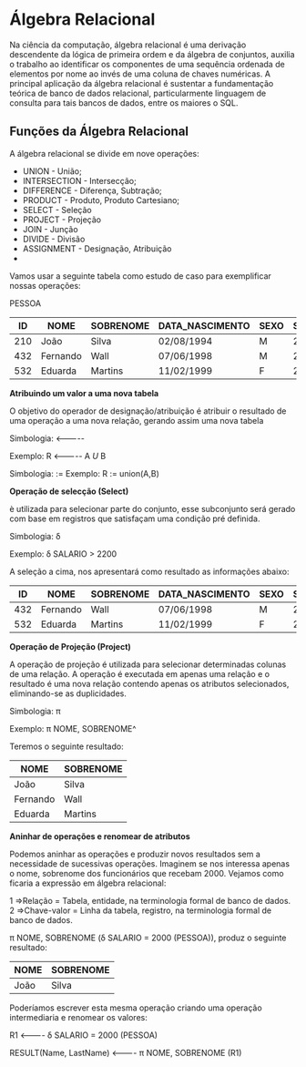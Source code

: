 # Álgebra Relacional

Na ciência da computação, álgebra relacional é uma derivação descendente da lógica de primeira ordem e da álgebra de conjuntos, auxilia o trabalho ao identificar os componentes de uma sequência ordenada de elementos por nome ao invés de uma coluna de chaves numéricas. A principal aplicação da álgebra relacional é sustentar a fundamentação teórica de banco de dados relacional, particularmente linguagem de consulta para tais bancos de dados, entre os maiores o SQL.

## Funções da Álgebra Relacional

A álgebra relacional se divide em nove operações:
  - UNION - União;
  - INTERSECTION - Intersecção;
  - DIFFERENCE - Diferença, Subtração;
  - PRODUCT - Produto, Produto Cartesiano;
  - SELECT - Seleção
  - PROJECT - Projeção
  - JOIN - Junção
  - DIVIDE - Divisão
  - ASSIGNMENT - Designação, Atribuição
  -
Vamos usar a seguinte tabela como estudo de caso para exemplificar nossas operações:

PESSOA

ID | NOME | SOBRENOME | DATA_NASCIMENTO | SEXO | SALARIO | CIDADE
---|------|-----------|-----------------|------|---------|--------
210|João|Silva|02/08/1994|M|2000|1    
432|Fernando|Wall|07/06/1998|M|2450|3
532|Eduarda|Martins|11/02/1999|F|2300|3

__Atribuindo um valor a uma nova tabela__

O objetivo do operador de designação/atribuição é atribuir o resultado de uma operação a uma nova relação, gerando assim uma nova tabela

Simbologia: <-----

Exemplo: R <----- A *U* B

Simbologia: :=
Exemplo: R := union(A,B)

__Operação de selecção (Select)__

è utilizada para selecionar parte do conjunto, esse subconjunto será gerado com base em registros que satisfaçam uma condição pré definida.

Simbologia: δ

Exemplo: δ SALARIO > 2200

A seleção a cima, nos apresentará como resultado as informações abaixo:

ID | NOME | SOBRENOME | DATA_NASCIMENTO | SEXO | SALARIO | CIDADE
---|------|-----------|-----------------|------|---------|--------
432|Fernando|Wall|07/06/1998|M|2450|3
532|Eduarda|Martins|11/02/1999|F|2300|3

__Operação de Projeção (Project)__

A operação de projeção é utilizada para selecionar determinadas colunas de uma relação. A operação é executada em apenas uma relação e o resultado é uma nova relação contendo apenas os atributos selecionados, eliminando-se as duplicidades.

Simbologia: π

Exemplo: π NOME, SOBRENOME^

Teremos o seguinte resultado:

NOME | SOBRENOME
-----|----------
João|Silva    
Fernando|Wall
Eduarda|Martins

__Aninhar de operações e renomear de atributos__

Podemos aninhar as operações e produzir novos resultados sem a necessidade de sucessivas operações. Imaginem se nos interessa apenas o nome, sobrenome dos funcionários que recebam 2000. Vejamos como ficaria a expressão em álgebra relacional:

1 =>Relação = Tabela, entidade, na terminologia formal de banco de dados.
2 =>Chave-valor = Linha da tabela, registro, na terminologia formal de banco de dados.

π NOME, SOBRENOME (δ SALARIO = 2000 (PESSOA)), produz o seguinte resultado:

NOME | SOBRENOME
-----|----------
João|Silva

Poderíamos escrever esta mesma operação criando uma operação intermediaria e renomear os valores:

R1 <---- δ SALARIO = 2000 (PESSOA)

RESULT(Name, LastName) <---- π NOME, SOBRENOME (R1)
